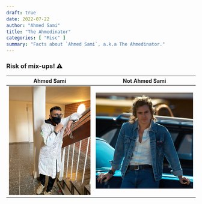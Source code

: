 ```yaml
---
draft: true
date: 2022-07-22
author: "Ahmed Sami"
title: "The Ahmedinator"
categories: [ "Misc" ]
summary: "Facts about `Ahmed Sami`, a.k.a The Ahmedinator."
---
```


### Risk of mix-ups! ⚠️

|         Ahmed Sami         |       Not Ahmed Sami        |
|:--------------------------:|:---------------------------:|
| ![](images/ahmedsami.webp) | ![](images/ahmedsami2.webp) |
